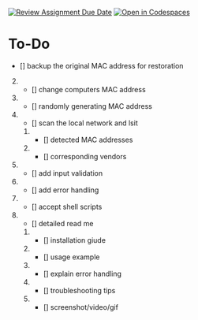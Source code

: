 [![Review Assignment Due Date](https://classroom.github.com/assets/deadline-readme-button-22041afd0340ce965d47ae6ef1cefeee28c7c493a6346c4f15d667ab976d596c.svg)](https://classroom.github.com/a/tp86o73G)
[![Open in Codespaces](https://classroom.github.com/assets/launch-codespace-2972f46106e565e64193e422d61a12cf1da4916b45550586e14ef0a7c637dd04.svg)](https://classroom.github.com/open-in-codespaces?assignment_repo_id=17754093)

# To-Do 
- [] backup the original MAC address for restoration 
2. - [] change computers MAC address 
3. - [] randomly generating MAC address 
4. - [] scan the local network and lsit 
    1. - [] detected MAC addresses 
    2. - [] corresponding vendors 
5. - [] add input validation 
6. - [] add error handling 
7. - [] accept shell scripts 
8. - [] detailed read me 
    1. - [] installation giude 
    2. - [] usage example 
    3. - [] explain error handling 
    4. - [] troubleshooting tips 
    5. - [] screenshot/video/gif 